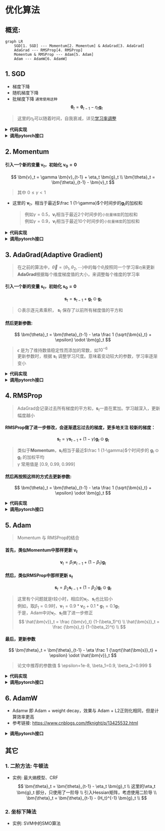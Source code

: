 # 优化算法

## 概览:
```mermaid
graph LR
    SGD[1. SGD] --- Momentum[2. Momentum] & AdaGrad[3. AdaGrad]
    AdaGrad --- RMSProp[4. RMSProp]
    Momentum & RMSProp --- Adam[5. Adam]
    Adam --- AdamW[6. AdamW]
```

## 1. SGD
- 梯度下降
- 随机梯度下降
- 批梯度下降 `通常使用这种`
$$
    \bm{\theta}_t = \bm{\theta}_{t-1} - \eta_t \bm{g}_t
$$
> 这里的$\eta_t$可以随着时间，自我衰减，详见[学习率调整](神经网络基础/学习率退火.md)

<details>
<summary><b>代码实现</b></summary>

```python
while True:
    dx = compute_gradient(x)
    x -= learning_rate * dx
```

</details>


<details>
<summary><b>调用pytorch接口</b></summary>

```python
import torch.optim as optim

optimizer = optim.SGD(net.parameters(), lr=0.03) # 学习率0.03
```

</details>

## 2. Momentum
#### 引入一个新的变量 $\bm{v}_t$，初始化 $\bm{v}_0=0$
$$
    \bm{v}_t = \gamma \bm{v}_{t-1} + \eta_t \bm{g}_t \\
    \bm{\theta}_t = \bm{\theta}_{t-1} - \bm{v}_t
$$
> 其中 $0 \le \gamma < 1$  
- 这里的 $\bm{v}_t$，相当于最近$\frac 1 {1-\gamma}$个时间步的$\bm{g}_t$的加权和  
    > 例如$\gamma=0.5$，$\bm{v}_t$相当于最近2个时间步的`小批量梯度`的加权和  
    > 例如$\gamma=0.9$，$\bm{v}_t$相当于最近10个时间步的`小批量梯度`的加权和

<details>
<summary><b>代码实现</b></summary>

- 实现方式在原始公式上做了一些修改:
$$
    \bm{v}_t = \mu \bm{v}_{t-1} + \bm{g}_t \\
    \bm{\theta}_t = \bm{\theta}_{t-1} - \eta_t \bm{v}_t
$$

```python
v = 0
while True:
    dx = compute_gradient(x)
    v = mu * v + dx
    x -= learning_rate * v
```

</details>


<details>
<summary><b>调用pytorch接口</b></summary>

```python
import torch.optim as optim

# 相比SGD，只需要多指定一个 参数momentum:
optimizer = optim.SGD(net.parameters(), lr=0.03, momentum=0.9) # 学习率0.03, gamma=0.9
```

</details>


## 3. AdaGrad(Adaptive Gradient)
> 在之前的算法中，$\vec{\theta} = (\theta_1,\theta_2,\cdots)$中的每个$\theta_i$按照同一个学习率$\eta$来更新  
> **AdaGrad**根据每个维度梯度值的大小，来调整每个维度的学习率

#### 引入一个新的变量 $\bm{s}_t$，初始化 $\bm{s}_0=0$
$$
    \bm{s}_t = \bm{s}_{t-1} + \bm{g}_t \odot \bm{g}_t
$$
> $\odot$表示逐元素乘积， $\bm{s}_t$ 保存了以前所有梯度值的平方和

#### 然后更新参数:  
$$
    \bm{\theta}_t = \bm{\theta}_{t-1} - \eta \frac 1 {\sqrt{\bm{s}_t} + \epsilon} \odot \bm{g}_t
$$
> $\epsilon$ 是为了维持数值稳定性而添加的常数，如$10^{-6}$  
> 更新参数时，根据 $\bm{s}_t$ 调整学习尺度。意味着变动较大的参数，学习率逐渐变小

<details>
<summary><b>代码实现</b></summary>

```python
grad_squared = 0
while True:
    dx = compute_gradient(x)
    grad_squared += dx * dx
    x -= learning_rate * dx / (np.sqrt(grad_squared) + 1e-8)
```

</details>


<details>
<summary><b>调用pytorch接口</b></summary>

```python
import torch.optim as optim

optimizer = optim.Adagrad(net.parameters(), lr=0.1) # 学习率0.1
```

</details>


## 4. RMSProp
> AdaGrad会记录过去所有梯度的平方和，$\bm{s}_t$一直在累加。学习越深入，更新幅度越小  
#### RMSProp做了进一步修改，会逐渐遗忘过去的梯度，更多地关注 较新的梯度：

$$
    \bm{s}_t = \gamma \bm{s}_{t-1} + (1-\gamma) \bm{g}_t \odot \bm{g}_t
$$
> 类似于**Momentum**，$\bm{s}_t$相当于最近$\frac 1 {1-\gamma}$个时间步的 $\bm{g}_t \odot \bm{g}_t$ 的加权平均  
> $\gamma$ 常用值是 [0.9, 0.99, 0.999]

#### 然后再按照这样的方式去更新参数:  
$$
    \bm{\theta}_t = \bm{\theta}_{t-1} - \eta \frac 1 {\sqrt{\bm{s}_t} + \epsilon} \odot \bm{g}_t
$$

<details>
<summary><b>代码实现</b></summary>

```python
grad_squared = 0
while True:
    dx = compute_gradient(x)
    grad_squared += decay_rate * grad_squared + (1-decay_rate) * dx * dx
    x -= learning_rate * dx / (np.sqrt(grad_squared) + 1e-8)
```

</details>


<details>
<summary><b>调用pytorch接口</b></summary>

```python
import torch.optim as optim

# 相比AdaGrad，多指定一个参数alpha
optimizer = optim.RMSprop(net.parameters(), lr=0.1, alpha=0.9) # 学习率0.1, gamma=0.9
```

</details>


## 5. Adam
> Momentum 与 RMSProp的结合

#### 首先，类似Momentum中那样更新 $\bm{v}_t$
$$
    \bm{v}_t = \beta_1 \bm{v}_{t-1} + (1-\beta_1) \bm{g}_t 
$$

#### 然后，类似RMSProp中那样更新 $\bm{s}_t$
$$
    \bm{s}_t = \beta_2 \bm{s}_{t-1} + (1-\beta_2) \bm{g}_t \odot \bm{g}_t
$$

> 这里有个问题就是t较小时，相应的$\bm{v}_t、\bm{s}_t$也比较小  
> 例如，取$\beta_1=0.9$时，$\bm{v}_1 = 0.9 * \bm{v}_0 + 0.1 * \bm{g}_1 = 0.1 \bm{g}_1$  
> 于是，Adam中对$\bm{v}_t、\bm{s}_t$做了进一步修正
$$
    \hat{\bm{v}}_t = \frac {\bm{v}_t} {1-(\beta_1)^t} \\
    \hat{\bm{s}}_t = \frac {\bm{s}_t} {1-(\beta_2)^t} \\
$$

#### 最后，更新参数
$$
    \bm{\theta}_t = \bm{\theta}_{t-1} - \eta \frac 1 {\sqrt{\hat{\bm{s}}_t} + \epsilon} \odot \hat{\bm{v}}_t
$$

> 论文中推荐的参数值 $ \epsilon=1e-8, \beta_1=0.9, \beta_2=0.999 $


<details>
<summary><b>代码实现</b></summary>

```python
first_moment = 0
second_moment = 0
for t in range(num_iter):
    dx = compute_gradient(x)

    # 类似Momentum中那样更新 v_t
    first_moment = beta1 * first_moment + (1-beta1) * dx

    # 类似RMSProp中那样更新 s_t
    second_moment = beta2 * second_moment + (1-beta2) * dx * dx

    # 对v_t、s_t做进一步修正
    first_unbias = first_moment / (1 - beta1 ** t)
    second_unbias = second_moment / (1 - beta2 ** t)

    # 参数更新
    x -= learning_rate * first_unbias / (np.sqrt(second_unbias) + 1e-8)
```

</details>


<details>
<summary><b>调用pytorch接口</b></summary>

```python
import torch.optim as optim

optimizer = optim.Adam(net.parameters(), lr=0.1, betas=(0.9, 0.999)) # 学习率0.1
```

</details>


## 6. AdamW
- Adamw 即 Adam + weight decay，效果与 Adam + L2正则化相同，但是计算效率更高
- 参考链接: https://www.cnblogs.com/tfknight/p/13425532.html


<details>
<summary><b>调用pytorch接口</b></summary>

```python
import torch.optim as optim

# 参数与Adam完全相同
optimizer = optim.AdamW(net.parameters(), lr=0.1, betas=(0.9, 0.999)) # 学习率0.1
```

</details>


## 其它
### 1. 二阶方法: 牛顿法
- 实例: 最大熵模型、CRF
$$
    \bm{\theta}_t = \bm{\theta}_{t-1} - \eta_t \bm{g}_t \\
    这里的\eta_t \bm{g}_t 部分，只使用了一阶导 \\
    引入Hessian矩阵，考虑使用二阶导 \\
    \bm{\theta}_t = \bm{\theta}_{t-1} -  {H_t}^{-1} \bm{g}_t \\
$$

### 2. 坐标下降法
- 实例: SVM中的SMO算法